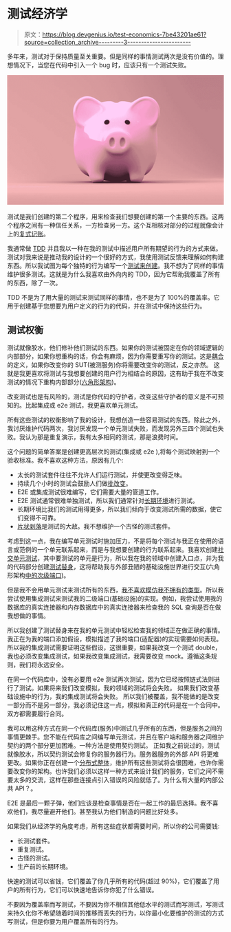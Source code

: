 # 测试经济学

> 原文：<https://blog.devgenius.io/test-economics-7be43201ae61?source=collection_archive---------3----------------------->

多年来，测试对于保持质量至关重要。但是同样的事情测试两次是没有价值的。理想情况下，当您在代码中引入一个 bug 时，应该只有一个测试失败。

![](img/4fef3b2b04827e45f3da07f8dd1f6490.png)

测试是我们创建的第二个程序，用来检查我们想要创建的第一个主要的东西。这两个程序之间有一种信任关系，一方检查另一方。这个互相核对部分的过程就像会计上的[复式记账](http://blog.cleancoder.com/uncle-bob/2017/12/18/Excuses.html)。

我通常做 [TDD](/inverted-scientist-method-aka-tdd-e7848c3fd982?sk=b6234b6d1a4170a8939d9aebcea25157) 并且我以一种在我的测试中描述用户所有期望的行为的方式来做。测试对我来说是推动我的设计的一个很好的方式，我使用测试反馈来理解如何构建东西。所以我试图为每个独特的行为编写一个[测试来创建](/unit-tests-c70618dc1e25?sk=de16c7a7bec6fa068728441e55365c97)。我不想为了同样的事情维护很多测试。这就是为什么我喜欢由外向内的 TDD，因为它帮助我覆盖了所有的东西，除了一次。

TDD 不是为了用大量的测试来测试同样的事情，也不是为了 100%的覆盖率。它用于创建基于您想要为用户定义的行为的代码，并在测试中保持这些行为。

## 测试权衡

测试就像胶水，他们修补他们测试的东西。如果你的测试被固定在你的领域逻辑的内部部分，如果你想重构的话，你会有麻烦，因为你需要重写你的测试。这是[耦合](/gravity-in-software-5fdf9d243a62?sk=d7302760b4db40f3677a20c51d08802d)的定义，如果你改变你的 SUT(被测服务)你将需要改变你的测试，反之亦然。
这就是我更喜欢将测试与我想要创建的用户行为相结合的原因，这有助于我在不改变测试的情况下重构内部部分([六角形架构](/the-whys-of-hexagonal-architecture-1ccca8476c86?sk=8d8e99e381ae473c001fd80c348fa5f8))。

改变测试也是有风险的，测试是你代码的守护者，改变这些守护者的意义是不可预知的。比起集成或 e2e 测试，我更喜欢单元测试。

所有这些测试的权衡影响了我的设计，我想创造一些容易测试的东西。除此之外，我讨厌维护代码两次，我讨厌发现一个单元测试失败，而发现另外三四个测试也失败。我认为那是重复演示，我有太多相同的测试，那是浪费时间。

这个问题的简单答案是创建更高层次的测试(集成或 e2e ),将每个测试映射到一个验收标准。我不喜欢这种方法，原因有几个:

*   太长的测试套件往往不允许人们运行测试，并使更改变得乏味。
*   持续几个小时的测试会鼓励人们做[批改变](/batching-1e23cc939710?sk=e4244dcaaa7cdd2ea676f07c6f0314d3)。
*   E2E 或集成测试很难编写，它们需要大量的管道工作。
*   E2E 测试通常很难单独测试，所以我们通常针对[长期环境](/long-lived-environments-93f097786aa6?sk=84eba6ba390918a6a9a89fff6454e3b4)进行测试。
*   长期环境比我们的测试用得更多，所以我们倾向于改变测试所需的数据，使它们变得不可靠。
*   [片状剥落](/flakiness-in-tests-b586c056e0a8?sk=22ad01266811dbe0f43f4aa997ac26e1)是测试的大敌。我不想维护一个古怪的测试套件。

考虑到这一点，我在编写单元测试时施加压力，不是将每个测试与我正在使用的语言或范例的一个单元联系起来，而是与我想要创建的行为联系起来。我喜欢创建[社交单元测试](https://martinfowler.com/bliki/UnitTest.html)，其中要测试的单元是行为，所以我在我的领域中创建入口点，并为我的代码部分创建[测试替身](https://martinfowler.com/bliki/TestDouble.html)，这将帮助我与外部丑陋的基础设施世界进行交互(六角形架构[中的次级端口](https://en.wikipedia.org/wiki/Hexagonal_architecture_(software)))。

但是我不会用单元测试来测试所有的东西，[我不喜欢模仿我不拥有的类型](https://marcingryszko.medium.com/effective-test-doubles-part-2-b73e92b64a40)。所以我尝试使用集成测试来测试我的二级端口(基础设施)的实现。例如，我尝试使用我的数据库的真实连接器和内存数据库中的真实连接器来检查我的 SQL 查询是否在做我想做的事情。

所以我创建了测试替身来在我的单元测试中轻松检查我的领域正在做正确的事情。我正在为我的端口添加假设，模拟描述了我的端口(适配器)的实现需要如何表现。所以我的集成测试需要证明这些假设，这很重要，如果我改变一个测试 double，我也必须改变集成测试，如果我改变集成测试，我需要改变 mock。遵循这条规则，我们将永远安全。

在同一个代码库中，没有必要用 e2e 测试再次测试，因为它已经按照链式法则进行了测试。如果将来我们改变模拟，我的领域的测试将会失败。
如果我们改变基础设施中的行为，我的集成测试将会失败。
所以我们被覆盖，我不能做的是改变一部分而不是另一部分，我必须记住这一点，模拟和真正的代码是在一个合同中。双方都需要履行合同。

我可以用这种方式在同一个代码库(服务)中测试几乎所有的东西，但是服务之间的事情更棘手。您不能在代码库之间编写单元测试，并且在客户端和服务器之间维护契约的两个部分更加困难。一种方法是使用契约测试。
正如我之前说过的，测试就像胶水，所以契约测试会修复你的服务器行为。服务器服务的外部 API 将更难更改。如果你正在创建一个[分布式整体](/distributed-monolith-1d2d9f86a68f?sk=7b489fa66af30f9946142485df6784d6)，维护所有这些测试将会很困难，也许你需要改变你的架构。也许我们必须以这样一种方式来设计我们的服务，它们之间不需要太多的交流，这样在那些连接点引入错误的风险就低了。为什么有大量的内部公共 API？。

E2E 是最后一颗子弹，他们应该是检查事情是否在一起工作的最后选择。我不喜欢他们，我尽量避开他们。甚至我认为他们制造的问题比好处多。

如果我们从经济学的角度考虑，所有这些症状都需要时间，所以你的公司需要钱:

*   长测试套件。
*   重复测试。
*   古怪的测试。
*   生产前的长期环境。

快速的测试可以省钱，它们覆盖了你几乎所有的代码(超过 90%)，它们覆盖了用户的所有行为，它们可以快速地告诉你你犯了什么错误。

不要因为覆盖率而写测试，不要因为你不相信其他低水平的测试而写测试，写测试来持久化你不希望随着时间的推移而丢失的行为，以你最小化要维护的测试的方式写测试，但是你要为用户覆盖所有的行为。